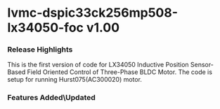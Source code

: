 # lvmc-dspic33ck256mp508-lx34050-foc v1.00
### Release Highlights
This is the first version of code for LX34050 Inductive Position Sensor-Based Field Oriented Control of  Three-Phase BLDC Motor. The code is setup for running Hurst075(AC300020) motor.


### Features Added\Updated



